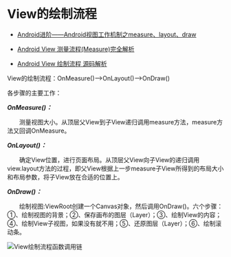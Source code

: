 View的绘制流程
===
* [Android进阶——Android视图工作机制之measure、layout、draw](http://blog.csdn.net/qq_30379689/article/details/54588736)

* [Android View 测量流程(Measure)完全解析](https://www.jianshu.com/p/3299c3de0b7d)

* [Android View 绘制流程 源码解析](https://www.jianshu.com/p/bb7977990baa)

View的绘制流程：OnMeasure()——>OnLayout()——>OnDraw()

各步骤的主要工作：

**_OnMeasure()：_**

    测量视图大小。从顶层父View到子View递归调用measure方法，measure方法又回调OnMeasure。

**_OnLayout()：_**

    确定View位置，进行页面布局。从顶层父View向子View的递归调用view.layout方法的过程，即父View根据上一步measure子View所得到的布局大小和布局参数，将子View放在合适的位置上。

**_OnDraw()：_**

    绘制视图:ViewRoot创建一个Canvas对象，然后调用OnDraw()。六个步骤：①、绘制视图的背景；②、保存画布的图层（Layer）；③、绘制View的内容；④、绘制View子视图，如果没有就不用；⑤、还原图层（Layer）；⑥、绘制滚动条。

![View绘制流程函数调用链](http://ou21vt4uz.bkt.clouddn.com/interview/custom_view/flow_img/view_measure.png)

